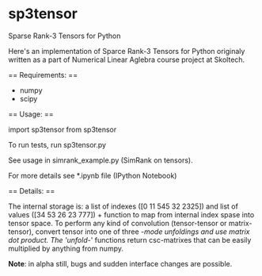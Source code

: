 sp3tensor
=========

Sparse Rank-3 Tensors for Python

Here's an implementation of Sparce Rank-3 Tensors for Python originaly written as a part of Numerical Linear Aglebra course project at Skoltech.

== Requirements: ==

- numpy
- scipy


== Usage: ==

import sp3tensor from sp3tensor

To run tests, run sp3tensor.py

See usage in simrank_example.py (SimRank on tensors). 

For more details see *.ipynb file (IPython Notebook)

== Details: ==

The internal storage is: a list of indexes ([0 11 545 32 2325]) and list of values ([34 53 26 23 777]) + function to map from internal index spase into tensor space. To perform any kind of convolution (tensor-tensor or matrix-tensor), convert tensor into one of three *-mode unfoldings and use matrix dot product. The 'unfold-*' functions return csc-matrixes that can be easily multiplied by anything from numpy.

**Note**: in alpha still, bugs and sudden interface changes are possible.